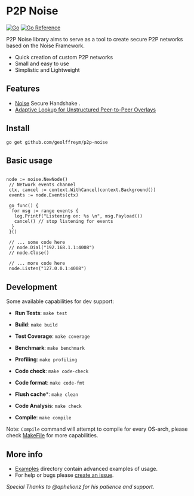 # P2P Noise

[![Go](https://github.com/geolffreym/p2p-noise/actions/workflows/go.yml/badge.svg)](https://github.com/geolffreym/p2p-noise/actions/workflows/go.yml)
[![Go Reference](https://pkg.go.dev/badge/github.com/geolffreym/p2p-noise.svg)](https://pkg.go.dev/github.com/geolffreym/p2p-noise)

P2P Noise library aims to serve as a tool to create secure P2P networks based on the Noise Framework.

* Quick creation of custom P2P networks
* Small and easy to use
* Simplistic and Lightweight

## Features

* [Noise](http://www.noiseprotocol.org/) Secure Handshake .
* [Adaptive Lookup for Unstructured
Peer-to-Peer Overlays](https://arxiv.org/pdf/1509.04417.pdf#:~:text=An%20unstructured%20P2P%20system%20is,(or%20scale%20free%20networks).)

## Install

```
go get github.com/geolffreym/p2p-noise
```

## Basic usage

```

node := noise.NewNode()
 // Network events channel
 ctx, cancel := context.WithCancel(context.Background())
 events := node.Events(ctx)

 go func() {
  for msg := range events {
   log.Printf("Listening on: %s \n", msg.Payload())
   cancel() // stop listening for events
  }
 }()

 // ... some code here
 // node.Dial("192.168.1.1:4008")
 // node.Close()

 // ... more code here
 node.Listen("127.0.0.1:4008")

```

## Development

Some available capabilities for dev support:

* **Run Tests**: `make test`

* **Build**: `make build`

* **Test Coverage**: `make coverage`

* **Benchmark**: `make benchmark`

* **Profiling**: `make profiling`

* **Code check**: `make code-check`

* **Code format**: `make code-fmt`

* **Flush cache***: `make clean`

* **Code Analysis**: `make check`

* **Compile**: `make compile`

Note: `Compile` command will attempt to compile for every OS-arch, please check [MakeFile](https://github.com/geolffreym/p2p-noise) for more capabilities.  

## More info

* [Examples](https://github.com/geolffreym/p2p-noise) directory contain advanced examples of usage.
* For help or bugs please [create an issue](https://github.com/geolffreym/p2p-noise/issues).


*Special Thanks to @aphelionz for his patience and support.*

